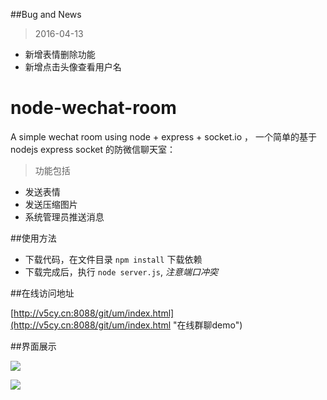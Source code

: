 ##Bug and News
>2016-04-13

- 新增表情删除功能
- 新增点击头像查看用户名

# node-wechat-room
A simple wechat room using node + express + socket.io ，
一个简单的基于nodejs express socket 的防微信聊天室：
> 功能包括

- 发送表情
- 发送压缩图片
- 系统管理员推送消息


##使用方法

- 下载代码，在文件目录  `npm install` 下载依赖
- 下载完成后，执行 `node server.js`, *注意端口冲突*

##在线访问地址

[http://v5cy.cn:8088/git/um/index.html](http://v5cy.cn:8088/git/um/index.html "在线群聊demo")

##界面展示

![](http://v5cy.cn:8088/git/um/img/1.png)

![](http://v5cy.cn:8088/git/um/img/2.png)